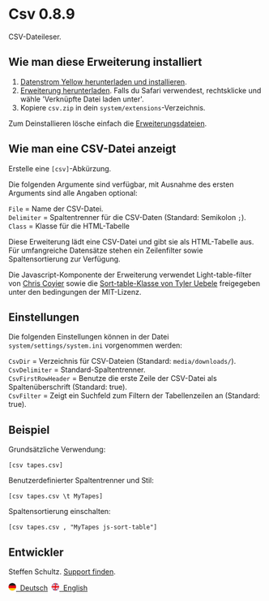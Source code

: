 Csv 0.8.9
=========
CSV-Dateileser.

## Wie man diese Erweiterung installiert

1. [Datenstrom Yellow herunterladen und installieren](https://github.com/datenstrom/yellow/).
2. [Erweiterung herunterladen](https://github.com/schulle4u/yellow-extensions-schulle4u/raw/master/zip/csv.zip). Falls du Safari verwendest, rechtsklicke und wähle 'Verknüpfte Datei laden unter'.
3. Kopiere `csv.zip` in dein `system/extensions`-Verzeichnis.

Zum Deinstallieren lösche einfach die [Erweiterungsdateien](extension.ini).

## Wie man eine CSV-Datei anzeigt

Erstelle eine `[csv]`-Abkürzung. 

Die folgenden Argumente sind verfügbar, mit Ausnahme des ersten Arguments sind alle Angaben optional:

`File` = Name der CSV-Datei.   
`Delimiter` = Spaltentrenner für die CSV-Daten (Standard: Semikolon `;`).   
`Class` = Klasse für die HTML-Tabelle

Diese Erweiterung lädt eine CSV-Datei und gibt sie als HTML-Tabelle aus. Für umfangreiche Datensätze stehen ein Zeilenfilter sowie Spaltensortierung zur Verfügung. 

Die Javascript-Komponente der Erweiterung verwendet Light-table-filter von [Chris Coyier](https://codepen.io/chriscoyier/pen/tIuBL) sowie die [Sort-table-Klasse von Tyler Uebele](https://github.com/stationer/SortTable) freigegeben unter den bedingungen der MIT-Lizenz. 

## Einstellungen

Die folgenden Einstellungen können in der Datei `system/settings/system.ini` vorgenommen werden:

`CsvDir` = Verzeichnis für CSV-Dateien (Standard: `media/downloads/`).  
`CsvDelimiter` = Standard-Spaltentrenner.   
`CsvFirstRowHeader` = Benutze die erste Zeile der CSV-Datei als Spaltenüberschrift (Standard: true).  
`CsvFilter` = Zeigt ein Suchfeld zum Filtern der Tabellenzeilen an (Standard: true).

## Beispiel

Grundsätzliche Verwendung:

    [csv tapes.csv]

Benutzerdefinierter Spaltentrenner und Stil: 

    [csv tapes.csv \t MyTapes]

Spaltensortierung einschalten: 

    [csv tapes.csv , "MyTapes js-sort-table"]

## Entwickler

Steffen Schultz. [Support finden](https://github.com/schulle4u/yellow-extensions-schulle4u/issues).

<p>
<a href="README-de.md"><img src="https://raw.githubusercontent.com/datenstrom/yellow-extensions/master/features/help/language-de.png" width="15" height="15" alt="Deutsch">&nbsp; Deutsch</a>&nbsp;
<a href="README.md"><img src="https://raw.githubusercontent.com/datenstrom/yellow-extensions/master/features/help/language-en.png" width="15" height="15" alt="English">&nbsp; English</a>&nbsp;
</p>
